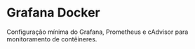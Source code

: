 # Grafana Docker

Configuração mínima do Grafana, Prometheus e cAdvisor para monitoramento de contêineres.